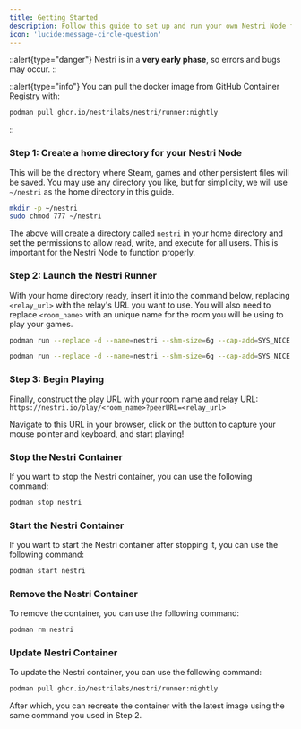 ```yaml
---
title: Getting Started
description: Follow this guide to set up and run your own Nestri Node for cloud gaming.
icon: 'lucide:message-circle-question'
---
```


::alert{type="danger"}
Nestri is in a **very early phase**, so errors and bugs may occur.
::

::alert{type="info"}
You can pull the docker image from GitHub Container Registry with:
```bash [pull image command]
podman pull ghcr.io/nestrilabs/nestri/runner:nightly
```
::

### Step 1: Create a home directory for your Nestri Node
This will be the directory where Steam, games and other persistent files will be saved.
You may use any directory you like, but for simplicity, we will use `~/nestri` as the home directory in this guide.
```bash [create home directory command]
mkdir -p ~/nestri
sudo chmod 777 ~/nestri
```
The above will create a directory called `nestri` in your home directory and set the permissions to allow read, write, and execute for all users.
This is important for the Nestri Node to function properly.
### Step 2: Launch the Nestri Runner
With your home directory ready, insert it into the command below, replacing `<relay_url>` with the relay's URL you want to use.
You will also need to replace `<room_name>` with an unique name for the room you will be using to play your games.

```bash [run container (nvidia)]
podman run --replace -d --name=nestri --shm-size=6g --cap-add=SYS_NICE --device /dev/dri/ -e RELAY_URL='<relay_url>' -e NESTRI_ROOM='<room_name>' -e RESOLUTION=1920x1080 -e FRAMERATE=60 -e NESTRI_PARAMS='--verbose=true --dma-buf=true --audio-rate-control=cbr --video-codec=h264 --video-rate-control=cbr --video-bitrate=8000' -v ~/nestri:/home/nestri --device /dev/nvidia-uvm --device /dev/nvidia-uvm-tools --device /dev/nvidiactl --device /dev/nvidia0 --device /dev/nvidia-modeset ghcr.io/nestrilabs/nestri/runner:nightly
```

```bash [run container (amd/intel)]
podman run --replace -d --name=nestri --shm-size=6g --cap-add=SYS_NICE --device /dev/dri/ -e RELAY_URL='<relay_url>' -e NESTRI_ROOM='<room_name>' -e RESOLUTION=1920x1080 -e FRAMERATE=60 -e NESTRI_PARAMS='--verbose=true --dma-buf=true --audio-rate-control=cbr --video-codec=h264 --video-rate-control=cbr --video-bitrate=8000' -v ~/nestri:/home/nestri ghcr.io/nestrilabs/nestri/runner:nightly
```

### Step 3: Begin Playing
Finally, construct the play URL with your room name and relay URL:
`https://nestri.io/play/<room_name>?peerURL=<relay_url>`

Navigate to this URL in your browser, click on the button to capture your mouse pointer and keyboard, and start playing!

### Stop the Nestri Container
If you want to stop the Nestri container, you can use the following command:

```bash [stop container command]
podman stop nestri
```

### Start the Nestri Container
If you want to start the Nestri container after stopping it, you can use the following command:

```bash [start container command]
podman start nestri
```

### Remove the Nestri Container
To remove the container, you can use the following command:

```bash [remove container command]
podman rm nestri
```

### Update Nestri Container
To update the Nestri container, you can use the following command:

```bash [update container command]
podman pull ghcr.io/nestrilabs/nestri/runner:nightly
```
After which, you can recreate the container with the latest image using the same command you used in Step 2.
